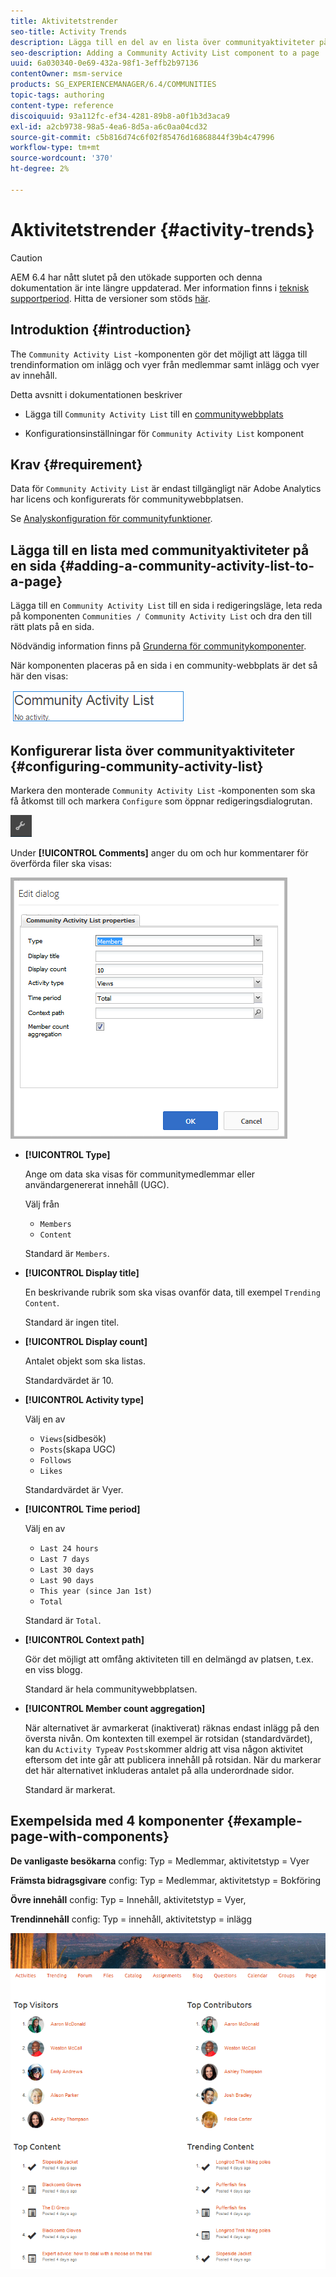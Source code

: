 ```yaml
---
title: Aktivitetstrender
seo-title: Activity Trends
description: Lägga till en del av en lista över communityaktiviteter på en sida
seo-description: Adding a Community Activity List component to a page
uuid: 6a030340-0e69-432a-98f1-3effb2b97136
contentOwner: msm-service
products: SG_EXPERIENCEMANAGER/6.4/COMMUNITIES
topic-tags: authoring
content-type: reference
discoiquuid: 93a112fc-ef34-4281-89b8-a0f1b3d3aca9
exl-id: a2cb9738-98a5-4ea6-8d5a-a6c0aa04cd32
source-git-commit: c5b816d74c6f02f85476d16868844f39b4c47996
workflow-type: tm+mt
source-wordcount: '370'
ht-degree: 2%

---
```


# Aktivitetstrender {#activity-trends}

>[!CAUTION]
>
>AEM 6.4 har nått slutet på den utökade supporten och denna dokumentation är inte längre uppdaterad. Mer information finns i [teknisk supportperiod](https://helpx.adobe.com/support/programs/eol-matrix.html). Hitta de versioner som stöds [här](https://experienceleague.adobe.com/docs/).

## Introduktion {#introduction}

The `Community Activity List` -komponenten gör det möjligt att lägga till trendinformation om inlägg och vyer från medlemmar samt inlägg och vyer av innehåll.

Detta avsnitt i dokumentationen beskriver

* Lägga till `Community Activity List` till en [communitywebbplats](overview.md#community-sites)

* Konfigurationsinställningar för `Community Activity List` komponent

## Krav {#requirement}

Data för `Community Activity List` är endast tillgängligt när Adobe Analytics har licens och konfigurerats för communitywebbplatsen.

Se [Analyskonfiguration för communityfunktioner](analytics.md).

## Lägga till en lista med communityaktiviteter på en sida {#adding-a-community-activity-list-to-a-page}

Lägga till en `Community Activity List` till en sida i redigeringsläge, leta reda på komponenten `Communities / Community Activity List` och dra den till rätt plats på en sida.

Nödvändig information finns på [Grunderna för communitykomponenter](basics.md).

När komponenten placeras på en sida i en community-webbplats är det så här den visas:

![chlimage_1-227](assets/chlimage_1-227.png)

## Konfigurerar lista över communityaktiviteter  {#configuring-community-activity-list}

Markera den monterade `Community Activity List` -komponenten som ska få åtkomst till och markera `Configure` som öppnar redigeringsdialogrutan.

![chlimage_1-228](assets/chlimage_1-228.png)

Under **[!UICONTROL Comments]** anger du om och hur kommentarer för överförda filer ska visas:

![chlimage_1-229](assets/chlimage_1-229.png)

* **[!UICONTROL Type]**

   Ange om data ska visas för communitymedlemmar eller användargenererat innehåll (UGC).

   Välj  från
   * `Members`
   * `Content`

   Standard är `Members`.

* **[!UICONTROL Display title]**

   En beskrivande rubrik som ska visas ovanför data, till exempel `Trending Content`.

   Standard är ingen titel.

* **[!UICONTROL Display count]**

   Antalet objekt som ska listas.

   Standardvärdet är 10.

* **[!UICONTROL Activity type]**

   Välj en av
   * `Views`(sidbesök)
   * `Posts`(skapa UGC)
   * `Follows`
   * `Likes`

   Standardvärdet är Vyer.

* **[!UICONTROL Time period]**

   Välj en av
   * `Last 24 hours`
   * `Last 7 days`
   * `Last 30 days`
   * `Last 90 days`
   * `This year (since Jan 1st)`
   * `Total`

   Standard är `Total`.

* **[!UICONTROL Context path]**

   Gör det möjligt att omfång aktiviteten till en delmängd av platsen, t.ex. en viss blogg.

   Standard är hela communitywebbplatsen.

* **[!UICONTROL Member count aggregation]**

   När alternativet är avmarkerat (inaktiverat) räknas endast inlägg på den översta nivån. Om kontexten till exempel är rotsidan (standardvärdet), kan du `Activity Type`av `Posts`kommer aldrig att visa någon aktivitet eftersom det inte går att publicera innehåll på rotsidan. När du markerar det här alternativet inkluderas antalet på alla underordnade sidor.

   Standard är markerat.

## Exempelsida med 4 komponenter {#example-page-with-components}

**De vanligaste besökarna** config: Typ = Medlemmar, aktivitetstyp = Vyer

**Främsta bidragsgivare** config: Typ = Medlemmar, aktivitetstyp = Bokföring

**Övre innehåll** config: Typ = Innehåll, aktivitetstyp = Vyer,

**Trendinnehåll** config: Typ = innehåll, aktivitetstyp = inlägg

![chlimage_1-230](assets/chlimage_1-230.png)
